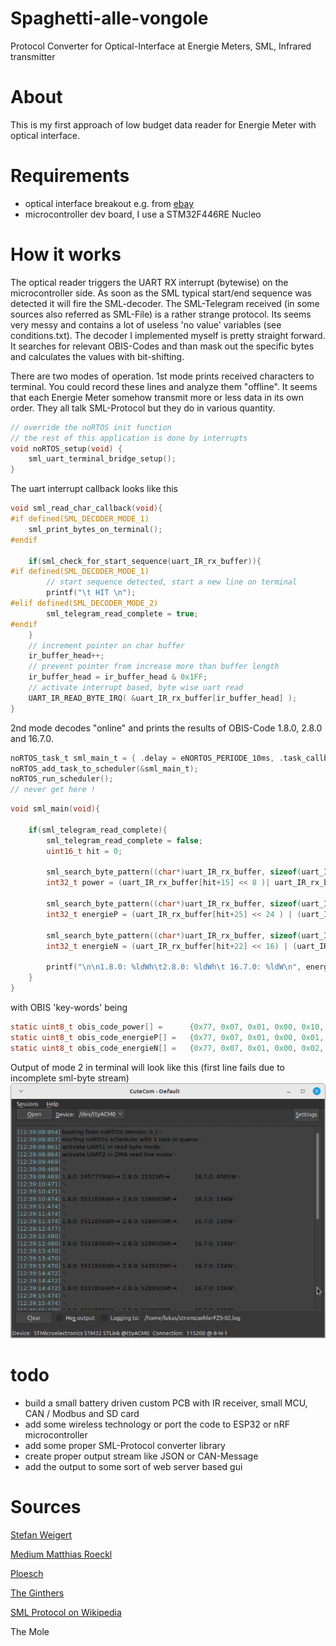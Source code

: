 # Spaghetti-alle-vongole
Protocol Converter for Optical-Interface at Energie Meters, SML, Infrared transmitter

# About
This is my first approach of low budget data reader for Energie Meter with optical interface.

# Requirements
- optical interface breakout e.g. from [ebay](https://www.ebay.de/itm/285350331996?_trkparms=amclksrc%3DITM%26aid%3D1110006%26algo%3DHOMESPLICE.SIM%26ao%3D1%26asc%3D20220405142716%26meid%3Da39a4b830442481ca9af5d633cc26f19%26pid%3D101506%26rk%3D7%26rkt%3D10%26sd%3D314015558154%26itm%3D285350331996%26pmt%3D1%26noa%3D1%26pg%3D4481478%26algv%3DDefaultOrganicWebWithV11WebTrimmedV3VisualRankerWithKnnV3AndUltBRecall&_trksid=p4481478.c101506.m1851)
- microcontroller dev board, I use a STM32F446RE Nucleo

# How it works
The optical reader triggers the UART RX interrupt (bytewise) on the microcontroller side. 
As soon as the SML typical start/end sequence was detected it will fire the SML-decoder. 
The SML-Telegram received (in some sources also referred as SML-File) is a rather strange protocol. 
Its seems very messy and contains a lot of useless 'no value' variables (see conditions.txt). 
The decoder I implemented myself is pretty straight forward. 
It searches for relevant OBIS-Codes and than mask out the specific bytes and calculates the values with bit-shifting. 

There are two modes of operation. 
1st mode prints received characters to terminal.
You could record these lines and analyze them "offline". 
It seems that each Energie Meter somehow transmit more or less data in its own order. 
They all talk SML-Protocol but they do in various quantity.  

```C
// override the noRTOS init function
// the rest of this application is done by interrupts
void noRTOS_setup(void) {
	sml_uart_terminal_bridge_setup();
}
```
The uart interrupt callback looks like this   
```C
void sml_read_char_callback(void){
#if defined(SML_DECODER_MODE_1)
	sml_print_bytes_on_terminal();
#endif

	if(sml_check_for_start_sequence(uart_IR_rx_buffer)){
#if defined(SML_DECODER_MODE_1)
		// start sequence detected, start a new line on terminal
		printf("\t HIT \n");
#elif defined(SML_DECODER_MODE_2)
		sml_telegram_read_complete = true;
#endif
	}
	// increment pointer on char buffer
	ir_buffer_head++;
	// prevent pointer from increase more than buffer length
	ir_buffer_head = ir_buffer_head & 0x1FF;
	// activate interrupt based, byte wise uart read
	UART_IR_READ_BYTE_IRQ( &uart_IR_rx_buffer[ir_buffer_head] );
}
```

2nd mode decodes "online" and prints the results of OBIS-Code 1.8.0, 2.8.0 and 16.7.0.  

```C
noRTOS_task_t sml_main_t = { .delay = eNORTOS_PERIODE_10ms, .task_callback = sml_main };
noRTOS_add_task_to_scheduler(&sml_main_t);
noRTOS_run_scheduler();
// never get here !
```

```C
void sml_main(void){

	if(sml_telegram_read_complete){
		sml_telegram_read_complete = false;
		uint16_t hit = 0;

		sml_search_byte_pattern((char*)uart_IR_rx_buffer, sizeof(uart_IR_rx_buffer), (char*)obis_code_power, sizeof(obis_code_power), &hit);
		int32_t power = (uart_IR_rx_buffer[hit+15] << 8 )| uart_IR_rx_buffer[hit+16];

		sml_search_byte_pattern((char*)uart_IR_rx_buffer, sizeof(uart_IR_rx_buffer), (char*)obis_code_energieP, sizeof(obis_code_energieP), &hit);
		int32_t energieP = (uart_IR_rx_buffer[hit+25] << 24 ) | (uart_IR_rx_buffer[hit+26] << 16) | (uart_IR_rx_buffer[hit+27] << 8) | uart_IR_rx_buffer[hit+28];

		sml_search_byte_pattern((char*)uart_IR_rx_buffer, sizeof(uart_IR_rx_buffer), (char*)obis_code_energieN, sizeof(obis_code_energieN), &hit);
		int32_t energieN = (uart_IR_rx_buffer[hit+22] << 16) | (uart_IR_rx_buffer[hit+23] << 8) | uart_IR_rx_buffer[hit+24];

		printf("\n\n1.8.0: %ldWh\t2.8.0: %ldWh\t 16.7.0: %ldW\n", energieP/10, energieN/10, power);
	}
}
```

with OBIS 'key-words' being

```C
static uint8_t obis_code_power[] =      {0x77, 0x07, 0x01, 0x00, 0x10, 0x07, 0x00, 0xFF,};
static uint8_t obis_code_energieP[] =   {0x77, 0x07, 0x01, 0x00, 0x01, 0x08, 0x00, 0xFF,};
static uint8_t obis_code_energieN[] =   {0x77, 0x07, 0x01, 0x00, 0x02, 0x08, 0x00, 0xFF,};
```

Output of mode 2 in terminal will look like this (first line fails due to incomplete sml-byte stream)
![sml-decoder output](./Testing/sml-decoder-output.png)

# todo
- build a small battery driven custom PCB with IR receiver, small MCU, CAN / Modbus and SD card 
- add some wireless technology or port the code to ESP32 or nRF microcontroller
- add some proper SML-Protocol converter library
- create proper output stream like JSON or CAN-Message
- add the output to some sort of web server based gui

# Sources
[Stefan Weigert](https://www.stefan-weigert.de/php_loader/sml.php)  

[Medium Matthias Roeckl](https://medium.com/@mroeckl/h%C3%B6re-was-dein-stromz%C3%A4hler-dir-zu-sagen-hat-smart-message-language-de18556fc4b4)  

[Ploesch](https://ploesch.de/index.php?side=g-electricmeter)  

[The Ginthers](https://www.the-ginthers.net/projects/glab/GLAB%20Smart%20eHZ%20USB%20-%20RS232%20Interface%20v1.1.htm#_Toc524455858)  

[SML Protocol on Wikipedia](https://de.wikipedia.org/wiki/Smart_Message_Language)  

The Mole  